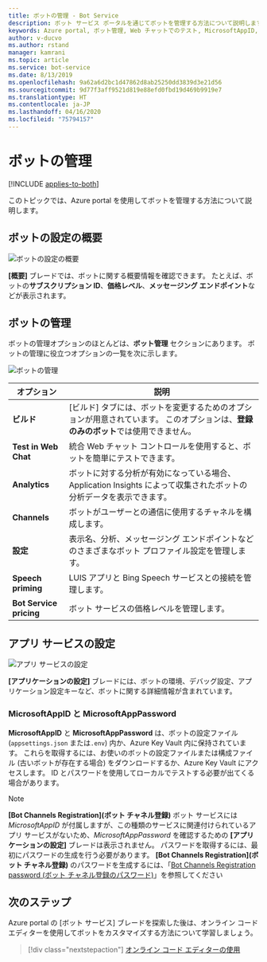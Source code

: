 ```yaml
---
title: ボットの管理 - Bot Service
description: ボット サービス ポータルを通じてボットを管理する方法について説明します。
keywords: Azure portal, ボット管理, Web チャットでのテスト, MicrosoftAppID, MicrosoftAppPassword, アプリケーション設定
author: v-ducvo
ms.author: rstand
manager: kamrani
ms.topic: article
ms.service: bot-service
ms.date: 8/13/2019
ms.openlocfilehash: 9a62a6d2bc1d47862d8ab25250dd3839d3e21d56
ms.sourcegitcommit: 9d77f3aff9521d819e88efd0fbd19d469b9919e7
ms.translationtype: HT
ms.contentlocale: ja-JP
ms.lasthandoff: 04/16/2020
ms.locfileid: "75794157"
---
```

# <a name="manage-a-bot"></a>ボットの管理

[!INCLUDE [applies-to-both](includes/applies-to-both.md)]

このトピックでは、Azure portal を使用してボットを管理する方法について説明します。

## <a name="bot-settings-overview"></a>ボットの設定の概要

![ボットの設定の概要](~/media/azure-manage-a-bot/overview.png)

**[概要]** ブレードでは、ボットに関する概要情報を確認できます。 たとえば、ボットの**サブスクリプション ID**、**価格レベル**、**メッセージング エンドポイント**などが表示されます。

## <a name="bot-management"></a>ボットの管理

 ボットの管理オプションのほとんどは、**ボット管理** セクションにあります。 ボットの管理に役立つオプションの一覧を次に示します。

![ボットの管理](~/media/azure-manage-a-bot/bot-management.png)

| オプション |  説明 |
| ---- | ---- |
| **ビルド** | [ビルド] タブには、ボットを変更するためのオプションが用意されています。 このオプションは、**登録のみのボット**では使用できません。 |
| **Test in Web Chat** | 統合 Web チャット コントロールを使用すると、ボットを簡単にテストできます。 |
| **Analytics** | ボットに対する分析が有効になっている場合、Application Insights によって収集されたボットの分析データを表示できます。 |
| **Channels** | ボットがユーザーとの通信に使用するチャネルを構成します。 |
| **設定** | 表示名、分析、メッセージング エンドポイントなどのさまざまなボット プロファイル設定を管理します。 |
| **Speech priming** | LUIS アプリと Bing Speech サービスとの接続を管理します。 |
| **Bot Service pricing** | ボット サービスの価格レベルを管理します。 |

## <a name="app-service-settings"></a>アプリ サービスの設定

![アプリ サービスの設定](~/media/azure-manage-a-bot/app-service-settings.png)

**[アプリケーションの設定]** ブレードには、ボットの環境、デバッグ設定、アプリケーション設定キーなど、ボットに関する詳細情報が含まれています。

### <a name="microsoftappid-and-microsoftapppassword"></a>MicrosoftAppID と MicrosoftAppPassword

**MicrosoftAppID** と **MicrosoftAppPassword** は、ボットの設定ファイル (`appsettings.json` または`.env`) 内か、Azure Key Vault 内に保持されています。 これらを取得するには、お使いのボットの設定ファイルまたは構成ファイル (古いボットが存在する場合) をダウンロードするか、Azure Key Vault にアクセスします。 ID とパスワードを使用してローカルでテストする必要が出てくる場合があります。

> [!NOTE]
> **[Bot Channels Registration]\(ボット チャネル登録\)** ボット サービスには *MicrosoftAppID* が付属しますが、この種類のサービスに関連付けられているアプリ サービスがないため、*MicrosoftAppPassword* を確認するための **[アプリケーションの設定]** ブレードは表示されません。 パスワードを取得するには、最初にパスワードの生成を行う必要があります。 **[Bot Channels Registration]\(ボット チャネル登録\)** のパスワードを生成するには、「[Bot Channels Registration password (ボット チャネル登録のパスワード)](bot-service-quickstart-registration.md#get-registration-password)」を参照してください

## <a name="next-steps"></a>次のステップ
Azure portal の [ボット サービス] ブレードを探索した後は、オンライン コード エディターを使用してボットをカスタマイズする方法について学習しましょう。
> [!div class="nextstepaction"]
> [オンライン コード エディターの使用](bot-service-build-online-code-editor.md)

